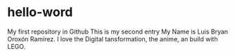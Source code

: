# hello-word
My first repository in Github
This is my second entry
My Name is Luis Bryan Oroxón Ramírez.
I love the Digital tansformation, the anime, an build with LEGO.
